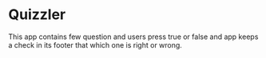 # Quizzler
This app contains few question and users press true or false and app keeps a check in its footer that which one is right or wrong.
